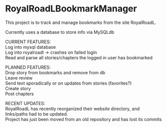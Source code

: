 # RoyalRoadLBookmarkManager

This project is to track and manage bookmarks from the site RoyalRoadL.

Currently uses a database to store info via MySQLdb

CURRENT FEATURES: \
  Log into mysql database \
  Log into royalroadl -> crashes on failed login \
  Read and parse all stories/chapters the logged in user has bookmarked 
  
PLANNED FEATURES: \
  Drop story from bookmarks and remove from db \
  Leave review \
  Send text sporadically or on updates from stories (favorites?) \
  Create story \
  Post chapters 

RECENT UPDATES: \
  RoyalRoadL has recently reorganized their website directory, and links/paths had to be updated. \
  Project has just been moved from an old repository and has lost its commits 
